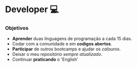 # Developer :computer:

### Objetivos

- **Aprender**  duas línguagens de programação a cada 15 dias.
- Codar com a comunidade e em **codigos abertos**.
- **Participar** de outros bootcamps e ajudar os _calouros_.
- Deixar o meu _repositório sempre atualizado_.
- Continuar **praticando** o 'English'

